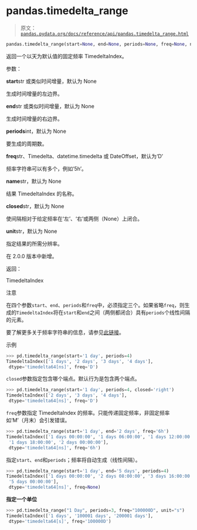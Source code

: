 # pandas.timedelta_range

> 原文：[`pandas.pydata.org/docs/reference/api/pandas.timedelta_range.html`](https://pandas.pydata.org/docs/reference/api/pandas.timedelta_range.html)

```py
pandas.timedelta_range(start=None, end=None, periods=None, freq=None, name=None, closed=None, *, unit=None)
```

返回一个以天为默认值的固定频率 TimedeltaIndex。

参数：

**start**str 或类似时间增量，默认为 None

生成时间增量的左边界。

**end**str 或类似时间增量，默认为 None

生成时间增量的右边界。

**periods**int，默认为 None

要生成的周期数。

**freq**str、Timedelta、datetime.timedelta 或 DateOffset，默认为‘D’

频率字符串可以有多个，例如‘5h’。

**name**str，默认为 None

结果 TimedeltaIndex 的名称。

**closed**str，默认为 None

使间隔相对于给定频率在‘左’、‘右’或两侧（None）上闭合。

**unit**str，默认为 None

指定结果的所需分辨率。

在 2.0.0 版本中新增。

返回：

TimedeltaIndex

注意

在四个参数`start`、`end`、`periods`和`freq`中，必须指定三个。如果省略`freq`，则生成的`TimedeltaIndex`将在`start`和`end`之间（两侧都闭合）具有`periods`个线性间隔的元素。

要了解更多关于频率字符串的信息，请参见[此链接](https://pandas.pydata.org/pandas-docs/stable/user_guide/timeseries.html#offset-aliases)。

示例

```py
>>> pd.timedelta_range(start='1 day', periods=4)
TimedeltaIndex(['1 days', '2 days', '3 days', '4 days'],
 dtype='timedelta64[ns]', freq='D') 
```

`closed`参数指定包含哪个端点。默认行为是包含两个端点。

```py
>>> pd.timedelta_range(start='1 day', periods=4, closed='right')
TimedeltaIndex(['2 days', '3 days', '4 days'],
 dtype='timedelta64[ns]', freq='D') 
```

`freq`参数指定 TimedeltaIndex 的频率。只能传递固定频率，非固定频率如‘M’（月末）会引发错误。

```py
>>> pd.timedelta_range(start='1 day', end='2 days', freq='6h')
TimedeltaIndex(['1 days 00:00:00', '1 days 06:00:00', '1 days 12:00:00',
 '1 days 18:00:00', '2 days 00:00:00'],
 dtype='timedelta64[ns]', freq='6h') 
```

指定`start`、`end`和`periods`；频率将自动生成（线性间隔）。

```py
>>> pd.timedelta_range(start='1 day', end='5 days', periods=4)
TimedeltaIndex(['1 days 00:00:00', '2 days 08:00:00', '3 days 16:00:00',
 '5 days 00:00:00'],
 dtype='timedelta64[ns]', freq=None) 
```

**指定一个单位**

```py
>>> pd.timedelta_range("1 Day", periods=3, freq="100000D", unit="s")
TimedeltaIndex(['1 days', '100001 days', '200001 days'],
 dtype='timedelta64[s]', freq='100000D') 
```
